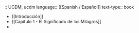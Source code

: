 :: UCDM, ucdm
language:: [[Spanish / Español]] 
text-type:: book

- [[Introducción]]
- [[Capitulo 1 - El Significado de los Milagros]]
-